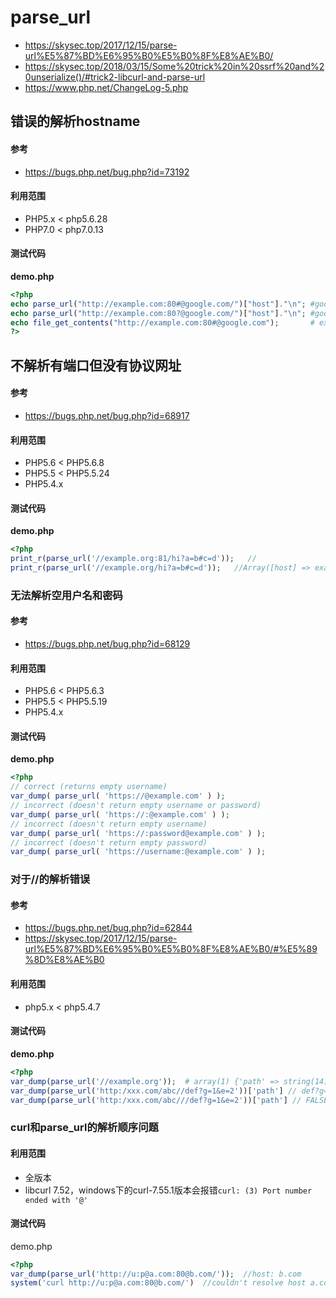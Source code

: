 # parse_url
- https://skysec.top/2017/12/15/parse-url%E5%87%BD%E6%95%B0%E5%B0%8F%E8%AE%B0/
- https://skysec.top/2018/03/15/Some%20trick%20in%20ssrf%20and%20unserialize()/#trick2-libcurl-and-parse-url
- https://www.php.net/ChangeLog-5.php


## 错误的解析hostname
#### 参考

- https://bugs.php.net/bug.php?id=73192
  

#### **利用范围**

- PHP5.x < php5.6.28
- PHP7.0 < php7.0.13

#### 测试代码

**demo.php**

```php
<?php
echo parse_url("http://example.com:80#@google.com/")["host"]."\n"; #google.com
echo parse_url("http://example.com:80?@google.com/")["host"]."\n"; #google.com
echo file_get_contents("http://example.com:80#@google.com");       # example.com 
?>
```

## 不解析有端口但没有协议网址
#### 参考

- https://bugs.php.net/bug.php?id=68917
  

#### 利用范围

- PHP5.6 < PHP5.6.8
- PHP5.5 < PHP5.5.24
- PHP5.4.x

#### 测试代码

**demo.php**

```php
<?php
print_r(parse_url('//example.org:81/hi?a=b#c=d'));   // 
print_r(parse_url('//example.org/hi?a=b#c=d'));   //Array([host] => example.org [path] => /hi [query] => a=b [fragment] => c=d )
```

### 无法解析空用户名和密码
#### 参考

- https://bugs.php.net/bug.php?id=68129

#### 利用范围

- PHP5.6 < PHP5.6.3
- PHP5.5 < PHP5.5.19
- PHP5.4.x

#### 测试代码

**demo.php**

```php
<?php
// correct (returns empty username)
var_dump( parse_url( 'https://@example.com' ) );
// incorrect (doesn't return empty username or password)
var_dump( parse_url( 'https://:@example.com' ) );
// incorrect (doesn't return empty username)
var_dump( parse_url( 'https://:password@example.com' ) );
// incorrect (doesn't return empty password)
var_dump( parse_url( 'https://username:@example.com' ) );
```

### 对于//的解析错误
#### 参考

- https://bugs.php.net/bug.php?id=62844
- https://skysec.top/2017/12/15/parse-url%E5%87%BD%E6%95%B0%E5%B0%8F%E8%AE%B0/#%E5%89%8D%E8%AE%B0

#### 利用范围

- php5.x < php5.4.7

#### 测试代码

**demo.php**

```php
<?php
var_dump(parse_url('//example.org'));  # array(1) {'path' => string(14) "//example.org"}
var_dump(parse_url('http:/xxx.com/abc//def?g=1&e=2'))['path'] // def?g=1&e=2
var_dump(parse_url('http:/xxx.com/abc///def?g=1&e=2'))['path'] // FALSE
```

### curl和parse_url的解析顺序问题

#### 利用范围

- 全版本
- libcurl 7.52，windows下的curl-7.55.1版本会报错`curl: (3) Port number ended with '@'`

#### 测试代码

demo.php

```php
<?php
var_dump(parse_url('http://u:p@a.com:80@b.com/'));  //host: b.com
system('curl http://u:p@a.com:80@b.com/')  //couldn't resolve host a.com
```